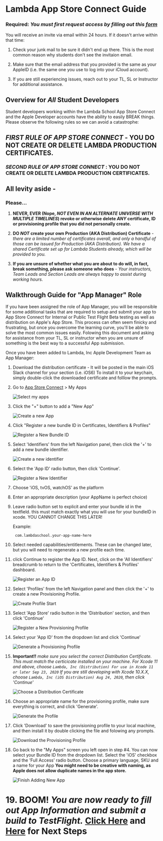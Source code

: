 # Lambda App Store Connect Guide


### **Required**: *You must first request access by filling out this [form](https://forms.gle/WmS5j6tcW9XFEEGv7)*

You will receive an invite via email within 24 hours. If it doesn't arrive within that time:

1. Check your junk mail to be sure it didn't end up there. This is the most common reason why students don't see the invitaion email.
 
2. Make sure that the email address that you provided is the same as your AppleID (i.e. the same one you use to log into your iCloud account).

3. If you are still experiencing issues, reach out to your TL, SL or Instructor for additional assistance.

## Overview for *All* Student Developers

Student developers working within the Lambda School App Store Connect and the Apple Developer accounts have the ability to easily BREAK things. Please observe the following rules so we can avoid a catastrophe:

##  *FIRST RULE OF APP STORE CONNECT* - YOU DO NOT CREATE OR DELETE LAMBDA PRODUCTION CERTIFICATES.

###  *SECOND RULE OF APP STORE CONNECT* : YOU DO NOT CREATE OR DELETE LAMBDA PRODUCTION CERTIFICATES.

## All levity aside -

### Please...

1. **NEVER, EVER (Nope, *NOT EVEN IN AN ALTERNATE UNIVERSE WITH MULTIPLE TIMELINES*) revoke or otherwise delete *ANY* certificate, ID or provisioning profile that you did not personally create.**

2. **DO *NOT* create your own Production (AKA Distribution) Certificate** - *there are a limited number of certificates overall, and only a handful of those can be issued for Production (AKA Distribution). We have a shared Certificate set up for Lambda Students already, which will be provided to you.*

3. **If you are unsure of whether what you are about to do will, in fact, break something, please ask someone who does** - *Your instructors, Team Leads and Section Leads are always happy to assist during working hours.*


## Walkthrough Guide for "App Manager" Role
If you have been assigned the role of App Manager, you will be responsible for some additional tasks that are required to setup and submit your app to App Store Connect for Internal or Public Test Flight Beta testing as well as distribution on Apple's App Store.  This process can often seem finicky and frustrating, but once you overcome the learning curve, you'll be able to solve the most common issues easily. Folowing this document and asking for assistance from your TL, SL or instructor when you are unsure of something is the best way to a successful App submission.

Once you have been added to Lambda, Inc Apple Development Team as App Manager:

1. Download the distribution certificate - It will be posted in the main iOS Slack channel for your section (i.e. iOS6) To install it to your keychain, simply double-click the downloaded certificate and folllow the prompts.

2. Go to [App Store Connect](https://appstoreconnect.apple.com/login) > My Apps

	![Select my apps](./Assets/Images/1.Select-my-apps.png)
	
3. Click the "+" button to add a "New App"
    
    ![Create a new App](./Assets/Images/2.Create-a-New-App.png)
    
4. Click "Register a new bundle ID in Certificates, Identifiers & Profiles"
	
	![Register a New Bundle ID](./Assets/Images/3.Register-a-New-Bundle-ID.png)
	
5. Select 'Identifiers' from the left Navigation panel, then click the '+' to add a new bundle identifier.

	![Create a new identifier](./Assets/Images/4.CreateANewIdentifier.png)
	
6. Select the 'App ID' radio button, then click 'Continue'.

	![Register a New Identifier](./Assets/Images/5.RegisterANewIdentifier.png)
	
7. Choose 'iOS, tvOS, watchOS' as the platform
8. Enter an appropriate description (your AppName is perfect choice)
9. Leave radio button set to explicit and enter your bundle id in the textfield. this must match exactly what you will use for your bundleID in xcode. YOU CANNOT CHANGE THIS LATER!
	
	Example: 
		
		com.lambdaschool.your-app-name-here

10. Select needed capabilities/entitlements. These can be changed later, but you will need to regenerate a new profile each time.
11. click Continue to register the App ID. Next, click on the 'All Identifiers' breadcrumb to return to the 'Certificates, Identifiers & Profiles' dashboard.

	![Register an App ID](./Assets/Images/6.RegisterAnAppID.png)
	
12. Select 'Profiles' from the left Navigation panel and then click the '+' to create a new Provisioning Profile.

	![Create Profile Start](./Assets/Images/7.CreateAProfile-1.png)
	
13. Select 'App Store' radio button in the 'Distribution' section, and then click 'Continue'

	![Register a New Provisioning Profile](./Assets/Images/8.RegisterNewProvisioningProfile.png)
	
14. Select your 'App ID' from the dropdown list and click 'Continue'

	![Generate a Provisioning Profile](./Assets/Images/9.GenerateProvisioningProfile.png)
	
15. **Important!!** *make sure you select the correct Distribution Certificate. This must match the certicicate installed on your machine. For Xcode 11 and above, choose `Lambda, Inc (Distribution) For use in Xcode 11 or later Sep 23, 2020` If you are still developing with Xcode 10.X.X, choose `Lambda, Inc (iOS Distribution) Aug 24, 2020`, then click 'Continue'*

	![Choose a Distribution Certificate](./Assets/Images/10.ChooseDistributionCertificate.png)
	
16. Choose an appropriate name for the provisioning profile, make sure everything is correct, and click 'Generate'.

	![Generate the Profile](./Assets/Images/11.GenerateTheProfile.png)
	
17. Click 'Download' to save the provisioning profile to your local machine, and then install it by double clicking the file and folowing any prompts.

	![Download the Provisioning Profile](./Assets/Images/12.DownloadProvisioningProfile.png)
	
18. Go back to the "My Apps" screen you left open in step #4. You can now select your Bundle ID from the dropdown list. Select the 'iOS' checkbox and the 'Full Access' radio button. Choose a primary language, SKU and a name for your App **You might need to be creative with naming, as Apple does not allow duplicate names in the app store.**

	![Finish Adding New App](./Assets/Images/13.FinishAddingNewApp.png)
	
# 19. **BOOM!** *You are now ready to fill out App Information and submit a build to TestFlight.* [**Click Here**](https://help.apple.com/xcode/mac/current/#/dev91fe7130a) and [**Here**](https://help.apple.com/xcode/mac/current/#/dev2539d985f) for **Next Steps**
